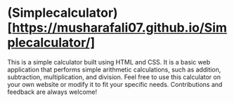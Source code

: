 # (Simplecalculator)[https://musharafali07.github.io/Simplecalculator/]
This is a simple calculator built using HTML and CSS. It is a basic web application that performs simple arithmetic calculations, such as addition, subtraction, multiplication, and division. Feel free to use this calculator on your own website or modify it to fit your specific needs. Contributions and feedback are always welcome!
